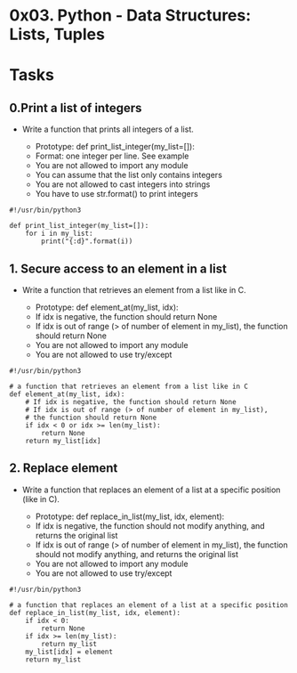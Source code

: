 # 0x03. Python - Data Structures: Lists, Tuples

# Tasks

## 0.Print a list of integers

* Write a function that prints all integers of a list.

	* Prototype: def print_list_integer(my_list=[]):
	* Format: one integer per line. See example
	* You are not allowed to import any module
	* You can assume that the list only contains integers
	* You are not allowed to cast integers into strings
	* You have to use str.format() to print integers
```
#!/usr/bin/python3

def print_list_integer(my_list=[]):
    for i in my_list:
        print("{:d}".format(i))
```
## 1. Secure access to an element in a list

* Write a function that retrieves an element from a list like in C.

	* Prototype: def element_at(my_list, idx):
	* If idx is negative, the function should return None
	* If idx is out of range (> of number of element in my_list), the function should return None
	* You are not allowed to import any module
	* You are not allowed to use try/except
```
#!/usr/bin/python3

# a function that retrieves an element from a list like in C
def element_at(my_list, idx):
    # If idx is negative, the function should return None
    # If idx is out of range (> of number of element in my_list),
    # the function should return None
    if idx < 0 or idx >= len(my_list):
        return None
    return my_list[idx]
```
## 2. Replace element

* Write a function that replaces an element of a list at a specific position (like in C).

	* Prototype: def replace_in_list(my_list, idx, element):
	* If idx is negative, the function should not modify anything, and returns the original list
	* If idx is out of range (> of number of element in my_list), the function should not modify anything, and returns the original list
	* You are not allowed to import any module
	* You are not allowed to use try/except
```
#!/usr/bin/python3

# a function that replaces an element of a list at a specific position
def replace_in_list(my_list, idx, element):
    if idx < 0:
        return None
    if idx >= len(my_list):
        return my_list
    my_list[idx] = element
    return my_list
```
